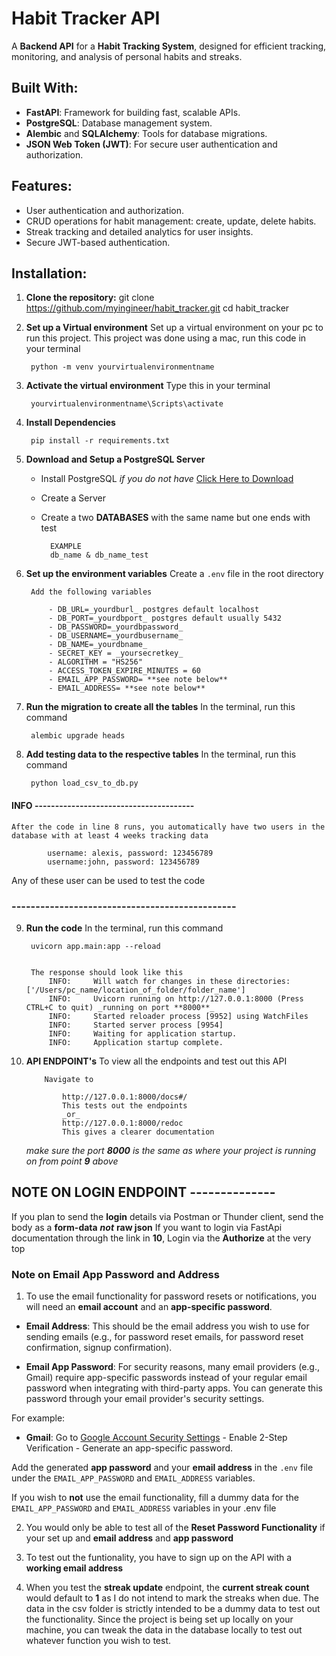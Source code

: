 # Habit Tracker API

A **Backend API** for a **Habit Tracking System**, designed for efficient tracking, monitoring, and analysis of personal habits and streaks.

## Built With:
- **FastAPI**: Framework for building fast, scalable APIs.
- **PostgreSQL**: Database management system.
- **Alembic** and **SQLAlchemy**: Tools for database migrations.
- **JSON Web Token (JWT)**: For secure user authentication and authorization.

## Features:
- User authentication and authorization.
- CRUD operations for habit management: create, update, delete habits.
- Streak tracking and detailed analytics for user insights.
- Secure JWT-based authentication.

## Installation:

1. **Clone the repository:**
   git clone https://github.com/myingineer/habit_tracker.git
   cd habit_tracker

2. **Set up a Virtual environment**
    Set up a virtual environment on your pc to run this project.
    This project was done using a mac, run this code in your terminal

        python -m venv yourvirtualenvironmentname

3. **Activate the virtual environment**
    Type this in your terminal

        yourvirtualenvironmentname\Scripts\activate 

4. **Install Dependencies**

        pip install -r requirements.txt

5. **Download and Setup a PostgreSQL Server**
    - Install PostgreSQL _if you do not have_
        [Click Here to Download](https://www.postgresql.org/download/)

    - Create a Server
    - Create a two **DATABASES** with the same name but one ends with test 
            
            EXAMPLE
            db_name & db_name_test

6. **Set up the environment variables**
    Create a `.env` file in the root directory

        Add the following variables
        
            - DB_URL=_yourdburl_ postgres default localhost
            - DB_PORT=_yourdbport_ postgres default usually 5432
            - DB_PASSWORD=_yourdbpassword_
            - DB_USERNAME=_yourdbusername_
            - DB_NAME=_yourdbname_
            - SECRET_KEY = _yoursecretkey_
            - ALGORITHM = "HS256"
            - ACCESS_TOKEN_EXPIRE_MINUTES = 60
            - EMAIL_APP_PASSWORD= **see note below**
            - EMAIL_ADDRESS= **see note below**

7. **Run the migration to create all the tables**
    In the terminal, run this command

        alembic upgrade heads

8. **Add testing data to the respective tables**
    In the terminal, run this command

        python load_csv_to_db.py

#### INFO ---------------------------------------
    After the code in line 8 runs, you automatically have two users in the database with at least 4 weeks tracking data

            username: alexis, password: 123456789
            username:john, password: 123456789
Any of these user can be used to test the code
### -----------------------------------------------

9. **Run the code**
    In the terminal, run this command

        uvicorn app.main:app --reload


        The response should look like this 
            INFO:     Will watch for changes in these directories: ['/Users/pc_name/location_of_folder/folder_name']
            INFO:     Uvicorn running on http://127.0.0.1:8000 (Press CTRL+C to quit) _running on port **8000**_
            INFO:     Started reloader process [9952] using WatchFiles
            INFO:     Started server process [9954]
            INFO:     Waiting for application startup.
            INFO:     Application startup complete.

10. **API ENDPOINT's**
    To view all the endpoints and test out this API

            Navigate to
            
                http://127.0.0.1:8000/docs#/
                This tests out the endpoints
                _or_
                http://127.0.0.1:8000/redoc
                This gives a clearer documentation

    _make sure the port **8000** is the same as where your project is running on from point **9** above_

## NOTE ON LOGIN ENDPOINT --------------
If you plan to send the **login** details via Postman or Thunder client, send the body as a **form-data** **_not_** **raw json**
If you want to login via FastApi documentation through the link in **10**, Login via the **Authorize** at the very top


### **Note on Email App Password and Address**  
1. To use the email functionality for password resets or notifications, you will need an **email account** and an **app-specific password**.

- **Email Address**: This should be the email address you wish to use for sending emails (e.g., for password reset emails, for password reset confirmation, signup confirmation).

- **Email App Password**: For security reasons, many email providers (e.g., Gmail) require app-specific passwords instead of your regular email password when integrating with third-party apps. You can generate this password through your email provider's security settings.

For example:
- **Gmail**: Go to [Google Account Security Settings](https://myaccount.google.com/security)
            - Enable 2-Step Verification
            - Generate an app-specific password.

Add the generated **app password** and your **email address** in the `.env` file under the `EMAIL_APP_PASSWORD` and `EMAIL_ADDRESS` variables.

If you wish to **not** use the email functionality, fill a dummy data for the `EMAIL_APP_PASSWORD` and `EMAIL_ADDRESS` variables in your .env file

2. You would only be able to test all of the **Reset Password Functionality** if your set up and **email address** and **app password**

3. To test out the funtionality, you have to sign up on the API with a **working email address**

4. When you test the **streak update** endpoint, the **current streak count** would default to **1** as I do not intend to mark the streaks when due. The data in the csv folder is strictly intended to be a dummy data to test out the functionality. 
Since the project is being set up locally on your machine, you can tweak the data in the database locally to test out whatever function you wish to test.